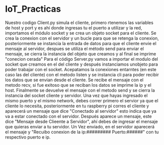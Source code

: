 # IoT_Practicas
Nuestro codigo Client.py simula el cliente, primero rtenemos las variables de host y port y es ahí donde ingresas tu el puerto
a utilizar y la red, importamos el módulo socket y se crea un objeto socket para el cliente.
Se crea la conexion con el servidor y un bucle para que se retenga la conexion, posteriormente se instancia la entrada de datos
para que el cliente envie el mensaje al servidor, despues se utiliza el método send para enviar el mensaje, se cierra la instancia
del objeto que creamos y al final se imprime "conecion cerada"
Para el código Server.py vamos a importar el modulo del socket que creamos en el del cliente y después instanciamos unobjeto
para poder trabajar con el socket. 
Acepatamos la conexiones entarntes (en este caso las del cliente) con el metodo listen y se instancia cli para poder recibir los
datos que se envian desde el cliente. Se recibe el mensaje con el metodo recv, si fue exitoso que se reciban los datos se
imprime la ip y el host. Finalmente se devuelve el mensaje con el metodo send y se cierra la instancia del socket cliente y servidor.
Una vez que hayas ingresado el mismo puerto y el mismo network, debes correr primero el servior ya que el cliente lo necesita,
posteriormente en tu raspberry pi corres el cliente y aparecerá un mensaje que dice "Conectado al servidor" esto indica que 
ya va a estar conectado con el servidor. Después aparece un mensaje, este dice "Mensaje desde Clieente a Servidor", ahí 
debes de ingresar el mensaje que quieras enviar a tu servidor. Un Vez enviado, en el servidor aparecerá el mensaje y 
"Recuibo conexion de la ip:######### Puerto:######" con tu respectivo puerto e ip.

